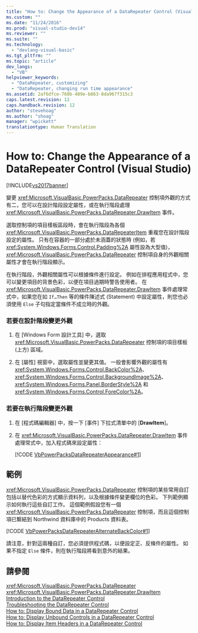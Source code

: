 ```yaml
---
title: "How to: Change the Appearance of a DataRepeater Control (Visual Studio) | Microsoft Docs"
ms.custom: ""
ms.date: "11/24/2016"
ms.prod: "visual-studio-dev14"
ms.reviewer: ""
ms.suite: ""
ms.technology: 
  - "devlang-visual-basic"
ms.tgt_pltfrm: ""
ms.topic: "article"
dev_langs: 
  - "VB"
helpviewer_keywords: 
  - "DataRepeater, customizing"
  - "DataRepeater, changing run time appearance"
ms.assetid: 2af6dfce-760b-489e-b863-8da967f315c3
caps.latest.revision: 12
caps.handback.revision: 12
author: "stevehoag"
ms.author: "shoag"
manager: "wpickett"
translationtype: Human Translation
---
```

# How to: Change the Appearance of a DataRepeater Control (Visual Studio)
[!INCLUDE[vs2017banner](../../../csharp/includes/vs2017banner.md)]

變更 <xref:Microsoft.VisualBasic.PowerPacks.DataRepeater> 控制項外觀的方式有二，您可以在設計階段設定屬性，或在執行階段處理 <xref:Microsoft.VisualBasic.PowerPacks.DataRepeater.DrawItem> 事件。  
  
 選取控制項的項目樣板區段時，會在執行階段為各個 <xref:Microsoft.VisualBasic.PowerPacks.DataRepeaterItem> 重複您在設計階段設定的屬性。  只有在容器的一部分處於未涵蓋的狀態時 \(例如，若 <xref:System.Windows.Forms.Control.Padding%2A> 屬性設為大型值\)，<xref:Microsoft.VisualBasic.PowerPacks.DataRepeater> 控制項自身的外觀相關屬性才會在執行階段顯示。  
  
 在執行階段，外觀相關屬性可以根據條件進行設定。  例如在排程應用程式中，您可以變更項目的背景色彩，以便在項目過期時警告使用者。  在 <xref:Microsoft.VisualBasic.PowerPacks.DataRepeater.DrawItem> 事件處理常式中，如果您在如 `If…Then` 等的條件陳述式 \(Statement\) 中設定屬性，則您也必須使用 `Else` 子句指定當條件不成立時的外觀。  
  
### 若要在設計階段變更外觀  
  
1.  在 \[Windows Form 設計工具\] 中，選取 <xref:Microsoft.VisualBasic.PowerPacks.DataRepeater> 控制項的項目樣板 \(上方\) 區域。  
  
2.  在 \[屬性\] 視窗中，選取屬性並變更其值。  一般會影響外觀的屬性有 <xref:System.Windows.Forms.Control.BackColor%2A>、<xref:System.Windows.Forms.Control.BackgroundImage%2A>、<xref:System.Windows.Forms.Panel.BorderStyle%2A> 和 <xref:System.Windows.Forms.Control.ForeColor%2A>。  
  
### 若要在執行階段變更外觀  
  
1.  在 \[程式碼編輯器\] 中，按一下 \[事件\] 下拉式清單中的 \[**DrawItem**\]。  
  
2.  在 <xref:Microsoft.VisualBasic.PowerPacks.DataRepeater.DrawItem> 事件處理常式中，加入程式碼來設定屬性：  
  
     [!CODE [VbPowerPacksDataRepeaterAppearance#1](../CodeSnippet/VS_Snippets_VBCSharp/VbPowerPacksDataRepeaterAppearance#1)]  
  
## 範例  
 <xref:Microsoft.VisualBasic.PowerPacks.DataRepeater> 控制項的某些常用自訂包括以替代色彩的方式顯示資料列，以及根據條件變更欄位的色彩。  下列範例顯示如何執行這些自訂工作。  這個範例假設您有一個 <xref:Microsoft.VisualBasic.PowerPacks.DataRepeater> 控制項，而且這個控制項已繫結到 Northwind 資料庫中的 Products 資料表。  
  
 [!CODE [VbPowerPacksDataRepeaterAlternateBackColor#1](../CodeSnippet/VS_Snippets_VBCSharp/VbPowerPacksDataRepeaterAlternateBackColor#1)]  
  
 請注意，針對這兩種自訂，您必須提供程式碼，以便設定正、反條件的屬性。  如果不指定 `Else` 條件，則在執行階段將看到意外的結果。  
  
## 請參閱  
 <xref:Microsoft.VisualBasic.PowerPacks.DataRepeater>   
 <xref:Microsoft.VisualBasic.PowerPacks.DataRepeater.DrawItem>   
 [Introduction to the DataRepeater Control](../../../visual-basic/developing-apps/windows-forms/introduction-to-the-datarepeater-control-visual-studio.md)   
 [Troubleshooting the DataRepeater Control](../../../visual-basic/developing-apps/windows-forms/troubleshooting-the-datarepeater-control-visual-studio.md)   
 [How to: Display Bound Data in a DataRepeater Control](../../../visual-basic/developing-apps/windows-forms/how-to-display-bound-data-in-a-datarepeater-control-visual-studio.md)   
 [How to: Display Unbound Controls in a DataRepeater Control](../../../visual-basic/developing-apps/windows-forms/how-to-display-unbound-controls-in-a-datarepeater-control-visual-studio.md)   
 [How to: Display Item Headers in a DataRepeater Control](../../../visual-basic/developing-apps/windows-forms/how-to-display-item-headers-in-a-datarepeater-control-visual-studio.md)